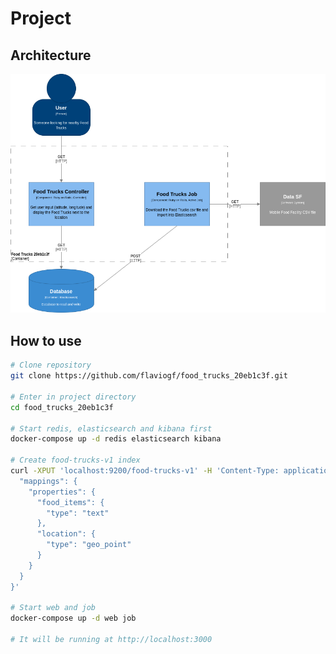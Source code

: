 # Project

## Architecture

<p align="center">
  <img src=".github/architecture.png">
</p>

## How to use

```sh
# Clone repository
git clone https://github.com/flaviogf/food_trucks_20eb1c3f.git

# Enter in project directory
cd food_trucks_20eb1c3f

# Start redis, elasticsearch and kibana first
docker-compose up -d redis elasticsearch kibana

# Create food-trucks-v1 index
curl -XPUT 'localhost:9200/food-trucks-v1' -H 'Content-Type: application/json' -d '{
  "mappings": {
    "properties": {
      "food_items": {
        "type": "text"
      },
      "location": {
        "type": "geo_point"
      }
    }
  }
}'

# Start web and job
docker-compose up -d web job

# It will be running at http://localhost:3000
```
